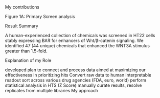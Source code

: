 My contributions

Figure 1A: Primary Screen analysis

Result Summary

A human-experienced collection of chemicals was screened in HT22 cells stably expressing BAR for enhancers of Wnt/β-catenin signaling. We identified 47 (44 unique) chemicals that enhanced the WNT3A stimulus greater than 1.5-fold.

Explanation of my Role

developed plan to connect and process data
aimed at maximizing our effectiveness in prioritizing hits
Convert raw data to human interpretable readout
sort across various drug agencies (FDA, euro, world)
perform statistical analysis in HTS (Z Score)
manually curate results, resolve replicates from multiple libraries
My approach